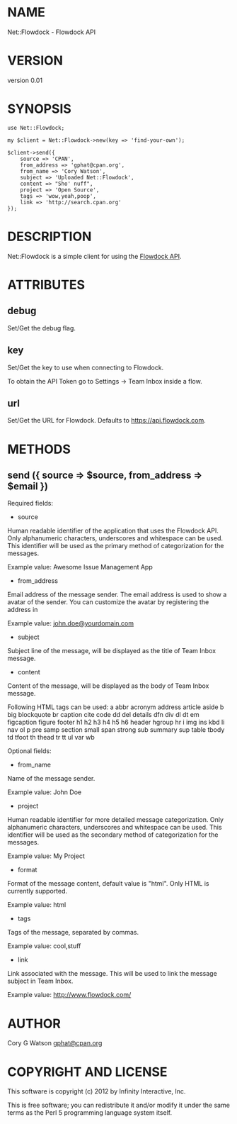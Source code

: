 # NAME

Net::Flowdock - Flowdock API

# VERSION

version 0.01

# SYNOPSIS

    use Net::Flowdock;

    my $client = Net::Flowdock->new(key => 'find-your-own');

    $client->send({
        source => 'CPAN',
        from_address => 'gphat@cpan.org',
        from_name => 'Cory Watson',
        subject => 'Uploaded Net::Flowdock',
        content => "Sho' nuff",
        project => 'Open Source',
        tags => 'wow,yeah,poop',
        link => 'http://search.cpan.org'
    });

# DESCRIPTION

Net::Flowdock is a simple client for using the [Flowdock API](https://www.flowdock.com/help/api_documentation).

# ATTRIBUTES

## debug

Set/Get the debug flag.

## key

Set/Get the key to use when connecting to Flowdock.

To obtain the API Token go to Settings -> Team Inbox inside a flow. 

## url

Set/Get the URL for Flowdock. Defaults to https://api.flowdock.com.

# METHODS

## send ({ source => $source, from_address => $email })

Required fields:

- source

Human readable identifier of the application that uses the Flowdock API. Only alphanumeric characters, underscores and whitespace can be used. This identifier will be used as the primary method of categorization for the messages. 

Example value: Awesome Issue Management App

- from_address

Email address of the message sender. The email address is used to show a avatar of the sender. You can customize the avatar by registering the address in

Example value: john.doe@yourdomain.com

- subject

Subject line of the message, will be displayed as the title of Team Inbox message.

- content

Content of the message, will be displayed as the body of Team Inbox message. 

Following HTML tags can be used: a abbr acronym address article aside b big blockquote br caption cite code dd del details dfn div dl dt em figcaption figure footer h1 h2 h3 h4 h5 h6 header hgroup hr i img ins kbd li nav ol p pre samp section small span strong sub summary sup table tbody td tfoot th thead tr tt ul var wb

Optional fields:

- from_name

Name of the message sender.

Example value: John Doe

- project

Human readable identifier for more detailed message categorization. Only alphanumeric characters, underscores and whitespace can be used. This identifier will be used as the secondary method of categorization for the messages.

Example value: My Project

- format

Format of the message content, default value is "html". Only HTML is currently supported. 

Example value: html

- tags

Tags of the message, separated by commas.

Example value: cool,stuff

- link

Link associated with the message. This will be used to link the message subject in Team Inbox.

Example value: http://www.flowdock.com/

# AUTHOR

Cory G Watson <gphat@cpan.org>

# COPYRIGHT AND LICENSE

This software is copyright (c) 2012 by Infinity Interactive, Inc.

This is free software; you can redistribute it and/or modify it under
the same terms as the Perl 5 programming language system itself.